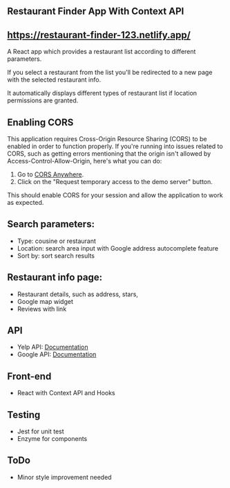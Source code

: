 ## Restaurant Finder App With Context API

## https://restaurant-finder-123.netlify.app/

A React app which provides a restaurant list according to different parameters.

If you select a restaurant from the list you'll be redirected to a new page with the selected restaurant info.

It automatically displays different types of restaurant list if location permissions are granted.

## Enabling CORS

This application requires Cross-Origin Resource Sharing (CORS) to be enabled in order to function properly. If you're running into issues related to CORS, such as getting errors mentioning that the origin isn't allowed by Access-Control-Allow-Origin, here's what you can do:

1. Go to [CORS Anywhere](https://cors-anywhere.herokuapp.com/corsdemo).
2. Click on the "Request temporary access to the demo server" button.

This should enable CORS for your session and allow the application to work as expected.

## Search parameters:

- Type: cousine or restaurant
- Location: search area input with Google address autocomplete feature
- Sort by: sort search results

## Restaurant info page:

- Restaurant details, such as address, stars,
- Google map widget
- Reviews with link

## API

- Yelp API: [Documentation](https://www.yelp.com/developers/documentation/v3)
- Google API: [Documentation](https://developers.google.com/maps/documentation/javascript/places-autocomplete)

## Front-end

- React with Context API and Hooks

## Testing

- Jest for unit test
- Enzyme for components

## ToDo

- Minor style improvement needed
